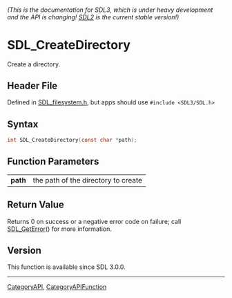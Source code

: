 ###### (This is the documentation for SDL3, which is under heavy development and the API is changing! [SDL2](https://wiki.libsdl.org/SDL2/) is the current stable version!)
# SDL_CreateDirectory

Create a directory.

## Header File

Defined in [SDL_filesystem.h](https://github.com/libsdl-org/SDL/blob/main/include/SDL3/SDL_filesystem.h), but apps should use `#include <SDL3/SDL.h>`

## Syntax

```c
int SDL_CreateDirectory(const char *path);

```

## Function Parameters

|              |                                     |
| ------------ | ----------------------------------- |
| **path**     | the path of the directory to create |

## Return Value

Returns 0 on success or a negative error code on failure; call
[SDL_GetError](SDL_GetError)() for more information.

## Version

This function is available since SDL 3.0.0.

----
[CategoryAPI](CategoryAPI), [CategoryAPIFunction](CategoryAPIFunction)


